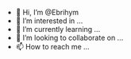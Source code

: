 - 👋 Hi, I’m @Ebrihym
- 👀 I’m interested in ...
- 🌱 I’m currently learning ...
- 💞️ I’m looking to collaborate on ...
- 📫 How to reach me ...

<!---
Ebrihym/Ebrihym is a ✨ special ✨ repository because its `README.md` (this file) appears on your GitHub profile.
You can click the Preview link to take a look at your changes.
--->
